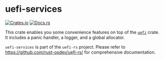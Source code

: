 # uefi-services

[![Crates.io](https://img.shields.io/crates/v/uefi-services)](https://crates.io/crates/uefi-services)
[![Docs.rs](https://docs.rs/uefi-macros/badge.svg)](https://docs.rs/uefi-services)

This crate enables you some convenience features on top of the
[`uefi`](https://crates.io/crates/uefi) crate. It includes a panic handler, a logger, and
a global allocator.

`uefi-services` is part of the `uefi-rs` project. Please refer to
<https://github.com/rust-osdev/uefi-rs/> for comprehensive documentation.
